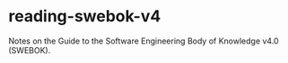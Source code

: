 # reading-swebok-v4
Notes on the Guide to the Software Engineering Body of Knowledge v4.0 (SWEBOK).
